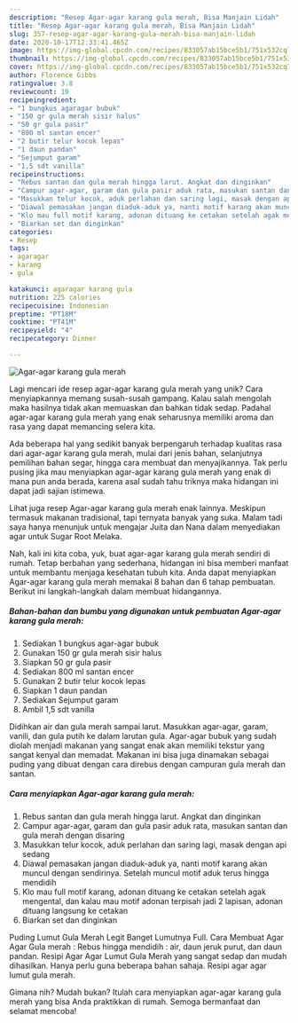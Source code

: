 ```yaml
---
description: "Resep Agar-agar karang gula merah, Bisa Manjain Lidah"
title: "Resep Agar-agar karang gula merah, Bisa Manjain Lidah"
slug: 357-resep-agar-agar-karang-gula-merah-bisa-manjain-lidah
date: 2020-10-17T12:33:41.465Z
image: https://img-global.cpcdn.com/recipes/833057ab15bce5b1/751x532cq70/agar-agar-karang-gula-merah-foto-resep-utama.jpg
thumbnail: https://img-global.cpcdn.com/recipes/833057ab15bce5b1/751x532cq70/agar-agar-karang-gula-merah-foto-resep-utama.jpg
cover: https://img-global.cpcdn.com/recipes/833057ab15bce5b1/751x532cq70/agar-agar-karang-gula-merah-foto-resep-utama.jpg
author: Florence Gibbs
ratingvalue: 3.8
reviewcount: 10
recipeingredient:
- "1 bungkus agaragar bubuk"
- "150 gr gula merah sisir halus"
- "50 gr gula pasir"
- "800 ml santan encer"
- "2 butir telur kocok lepas"
- "1 daun pandan"
- "Sejumput garam"
- "1,5 sdt vanilla"
recipeinstructions:
- "Rebus santan dan gula merah hingga larut. Angkat dan dinginkan"
- "Campur agar-agar, garam dan gula pasir aduk rata, masukan santan dan gula merah dengan disaring"
- "Masukkan telur kocok, aduk perlahan dan saring lagi, masak dengan api sedang"
- "Diawal pemasakan jangan diaduk-aduk ya, nanti motif karang akan muncul dengan sendirinya. Setelah muncul motif aduk terus hingga mendidih"
- "Klo mau full motif karang, adonan dituang ke cetakan setelah agak mengental, dan kalau mau motif adonan terpisah jadi 2 lapisan, adonan dituang langsung ke cetakan"
- "Biarkan set dan dinginkan"
categories:
- Resep
tags:
- agaragar
- karang
- gula

katakunci: agaragar karang gula 
nutrition: 225 calories
recipecuisine: Indonesian
preptime: "PT18M"
cooktime: "PT41M"
recipeyield: "4"
recipecategory: Dinner

---
```



![Agar-agar karang gula merah](https://img-global.cpcdn.com/recipes/833057ab15bce5b1/751x532cq70/agar-agar-karang-gula-merah-foto-resep-utama.jpg)

Lagi mencari ide resep agar-agar karang gula merah yang unik? Cara menyiapkannya memang susah-susah gampang. Kalau salah mengolah maka hasilnya tidak akan memuaskan dan bahkan tidak sedap. Padahal agar-agar karang gula merah yang enak seharusnya memiliki aroma dan rasa yang dapat memancing selera kita.

Ada beberapa hal yang sedikit banyak berpengaruh terhadap kualitas rasa dari agar-agar karang gula merah, mulai dari jenis bahan, selanjutnya pemilihan bahan segar, hingga cara membuat dan menyajikannya. Tak perlu pusing jika mau menyiapkan agar-agar karang gula merah yang enak di mana pun anda berada, karena asal sudah tahu triknya maka hidangan ini dapat jadi sajian istimewa.

Lihat juga resep Agar-agar karang gula merah enak lainnya. Meskipun termasuk makanan tradisional, tapi ternyata banyak yang suka. Malam tadi saya hanya menunjuk untuk mengajar Juita dan Nana dalam menyediakan agar untuk Sugar Root Melaka.


Nah, kali ini kita coba, yuk, buat agar-agar karang gula merah sendiri di rumah. Tetap berbahan yang sederhana, hidangan ini bisa memberi manfaat untuk membantu menjaga kesehatan tubuh kita. Anda dapat menyiapkan Agar-agar karang gula merah memakai 8 bahan dan 6 tahap pembuatan. Berikut ini langkah-langkah dalam membuat hidangannya.

<!--inarticleads1-->

##### Bahan-bahan dan bumbu yang digunakan untuk pembuatan Agar-agar karang gula merah:

1. Sediakan 1 bungkus agar-agar bubuk
1. Gunakan 150 gr gula merah sisir halus
1. Siapkan 50 gr gula pasir
1. Sediakan 800 ml santan encer
1. Gunakan 2 butir telur kocok lepas
1. Siapkan 1 daun pandan
1. Sediakan Sejumput garam
1. Ambil 1,5 sdt vanilla


Didihkan air dan gula merah sampai larut. Masukkan agar-agar, garam, vanili, dan gula putih ke dalam larutan gula. Agar-agar bubuk yang sudah diolah menjadi makanan yang sangat enak akan memiliki tekstur yang sangat kenyal dan memadat. Makanan ini bisa juga dinamakan sebagai puding yang dibuat dengan cara direbus dengan campuran gula merah dan santan. 

<!--inarticleads2-->

##### Cara menyiapkan Agar-agar karang gula merah:

1. Rebus santan dan gula merah hingga larut. Angkat dan dinginkan
1. Campur agar-agar, garam dan gula pasir aduk rata, masukan santan dan gula merah dengan disaring
1. Masukkan telur kocok, aduk perlahan dan saring lagi, masak dengan api sedang
1. Diawal pemasakan jangan diaduk-aduk ya, nanti motif karang akan muncul dengan sendirinya. Setelah muncul motif aduk terus hingga mendidih
1. Klo mau full motif karang, adonan dituang ke cetakan setelah agak mengental, dan kalau mau motif adonan terpisah jadi 2 lapisan, adonan dituang langsung ke cetakan
1. Biarkan set dan dinginkan


Puding Lumut Gula Merah Legit Banget Lumutnya Full. Cara Membuat Agar Agar Gula merah : Rebus hingga mendidih : air, daun jeruk purut, dan daun pandan. Resipi Agar Agar Lumut Gula Merah yang sangat sedap dan mudah dihasilkan. Hanya perlu guna beberapa bahan sahaja. Resipi agar agar lumut gula merah. 

Gimana nih? Mudah bukan? Itulah cara menyiapkan agar-agar karang gula merah yang bisa Anda praktikkan di rumah. Semoga bermanfaat dan selamat mencoba!
